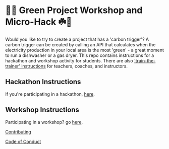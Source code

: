 # 🌱🌿 Green Project Workshop and Micro-Hack ☘️🌳

Would you like to try to create a project that has a 'carbon trigger'? A carbon trigger can be created by calling an API that calculates when the electricity production in your local area is the most 'green' - a great moment to run a dishwasher or a gas dryer. This repo contains instructions for a hackathon and workshop activity for students. There are also ['train-the-trainer' instructions](instructor_materials/README.md) for teachers, coaches, and instructors.

## Hackathon Instructions

If you're participating in a hackathon, [here](hackathon.md).

## Workshop Instructions

Participating in a workshop? go [here](workshop.md).

[Contributing](CONTRIBUTING.md)

[Code of Conduct](CODE_OF_CONDUCT.md)

